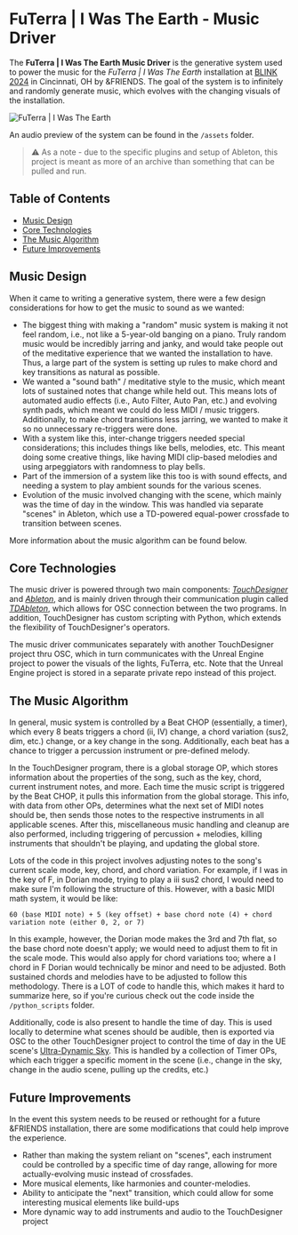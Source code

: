 # FuTerra | I Was The Earth - Music Driver

The **FuTerra | I Was The Earth Music Driver** is the generative system used to power the music for the _FuTerra | I Was The Earth_ installation at [BLINK 2024](https://www.blinkcincinnati.com/) in Cincinnati, OH by &FRIENDS. The goal of the system is to infinitely and randomly generate music, which evolves with the changing visuals of the installation.

![FuTerra | I Was The Earth](/assets/futerra.jpg)

An audio preview of the system can be found in the `/assets` folder.

> ⚠️ As a note - due to the specific plugins and setup of Ableton, this project is meant as more of an archive than something that can be pulled and run.

## Table of Contents

-   [Music Design](#music-design)
-   [Core Technologies](#core-technologies)
-   [The Music Algorithm](#the-music-algorithm)
-   [Future Improvements](#future-improvements)

## Music Design

When it came to writing a generative system, there were a few design considerations for how to get the music to sound as we wanted:

-   The biggest thing with making a "random" music system is making it not feel random, i.e., not like a 5-year-old banging on a piano. Truly random music would be incredibly jarring and janky, and would take people out of the meditative experience that we wanted the installation to have. Thus, a large part of the system is setting up rules to make chord and key transitions as natural as possible.
-   We wanted a "sound bath" / meditative style to the music, which meant lots of sustained notes that change while held out. This means lots of automated audio effects (i.e., Auto Filter, Auto Pan, etc.) and evolving synth pads, which meant we could do less MIDI / music triggers. Additionally, to make chord transitions less jarring, we wanted to make it so no unnecessary re-triggers were done.
-   With a system like this, inter-change triggers needed special considerations; this includes things like bells, melodies, etc. This meant doing some creative things, like having MIDI clip-based melodies and using arpeggiators with randomness to play bells.
-   Part of the immersion of a system like this too is with sound effects, and needing a system to play ambient sounds for the various scenes.
-   Evolution of the music involved changing with the scene, which mainly was the time of day in the window. This was handled via separate "scenes" in Ableton, which use a TD-powered equal-power crossfade to transition between scenes.

More information about the music algorithm can be found below.

## Core Technologies

The music driver is powered through two main components: [_TouchDesigner_](https://derivative.ca/) and [_Ableton_](https://www.ableton.com/), and is mainly driven through their communication plugin called [_TDAbleton_](https://docs.derivative.ca/TDAbleton), which allows for OSC connection between the two programs. In addition, TouchDesigner has custom scripting with Python, which extends the flexibility of TouchDesigner's operators.

The music driver communicates separately with another TouchDesigner project thru OSC, which in turn communicates with the Unreal Engine project to power the visuals of the lights, FuTerra, etc. Note that the Unreal Engine project is stored in a separate private repo instead of this project.

## The Music Algorithm

In general, music system is controlled by a Beat CHOP (essentially, a timer), which every 8 beats triggers a chord (ii, IV) change, a chord variation (sus2, dim, etc.) change, or a key change in the song. Additionally, each beat has a chance to trigger a percussion instrument or pre-defined melody.

In the TouchDesigner program, there is a global storage OP, which stores information about the properties of the song, such as the key, chord, current instrument notes, and more. Each time the music script is triggered by the Beat CHOP, it pulls this information from the global storage. This info, with data from other OPs, determines what the next set of MIDI notes should be, then sends those notes to the respective instruments in all applicable scenes. After this, miscellaneous music handling and cleanup are also performed, including triggering of percussion + melodies, killing instruments that shouldn't be playing, and updating the global store.

Lots of the code in this project involves adjusting notes to the song's current scale mode, key, chord, and chord variation. For example, if I was in the key of F, in Dorian mode, trying to play a iii sus2 chord, I would need to make sure I'm following the structure of this. However, with a basic MIDI math system, it would be like:

`60 (base MIDI note) + 5 (key offset) + base chord note (4) + chord variation note (either 0, 2, or 7)`

In this example, however, the Dorian mode makes the 3rd and 7th flat, so the base chord note doesn't apply; we would need to adjust them to fit in the scale mode. This would also apply for chord variations too; where a I chord in F Dorian would technically be minor and need to be adjusted. Both sustained chords and melodies have to be adjusted to follow this methodology. There is a LOT of code to handle this, which makes it hard to summarize here, so if you're curious check out the code inside the `/python_scripts` folder.

Additionally, code is also present to handle the time of day. This is used locally to determine what scenes should be audible, then is exported via OSC to the other TouchDesigner project to control the time of day in the UE scene's [Ultra-Dynamic Sky](https://www.fab.com/listings/84fda27a-c79f-49c9-8458-82401fb37cfb). This is handled by a collection of Timer OPs, which each trigger a specific moment in the scene (i.e., change in the sky, change in the audio scene, pulling up the credits, etc.)

## Future Improvements

In the event this system needs to be reused or rethought for a future &FRIENDS installation, there are some modifications that could help improve the experience.

-   Rather than making the system reliant on "scenes", each instrument could be controlled by a specific time of day range, allowing for more actually-evolving music instead of crossfades.
-   More musical elements, like harmonies and counter-melodies.
-   Ability to anticipate the "next" transition, which could allow for some interesting musical elements like build-ups
-   More dynamic way to add instruments and audio to the TouchDesigner project
